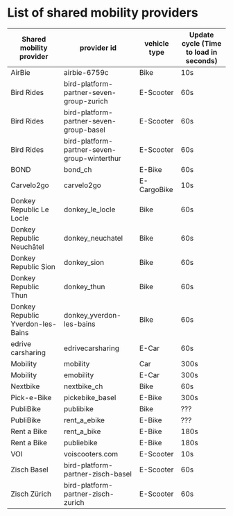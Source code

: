 # List of shared mobility providers

| Shared mobility provider | provider id | vehicle type | Update cycle (Time to load in seconds)
| --- | --- | --- | ---
| AirBie | airbie-6759c | Bike | 10s
| Bird Rides | bird-platform-partner-seven-group-zurich | E-Scooter | 60s
| Bird Rides | bird-platform-partner-seven-group-basel | E-Scooter | 60s
| Bird Rides | bird-platform-partner-seven-group-winterthur | E-Scooter | 60s
| BOND | bond_ch | E-Bike | 60s
| Carvelo2go | carvelo2go | E-CargoBike | 10s
| Donkey Republic Le Locle | donkey_le_locle | Bike | 60s
| Donkey Republic Neuchâtel | donkey_neuchatel | Bike | 60s
| Donkey Republic Sion | donkey_sion | Bike | 60s
| Donkey Republic Thun | donkey_thun | Bike | 60s
| Donkey Republic Yverdon-les-Bains | donkey_yverdon-les-bains | Bike | 60s
| edrive carsharing | edrivecarsharing | E-Car | 60s
| Mobility | mobility | Car | 300s
| Mobility | emobility | E-Car | 300s
| Nextbike | nextbike_ch | Bike | 60s
| Pick-e-Bike | pickebike_basel | E-Bike | 300s
| PubliBike | publibike | Bike | ???
| PubliBike | rent_a_ebike | E-Bike | ???
| Rent a Bike | rent_a_bike | E-Bike | 180s
| Rent a Bike | publiebike | E-Bike | 180s
| VOI | voiscooters.com | E-Scooter | 10s
| Zisch Basel | bird-platform-partner-zisch-basel | E-Scooter | 60s
| Zisch Zürich | bird-platform-partner-zisch-zurich | E-Scooter | 60s
